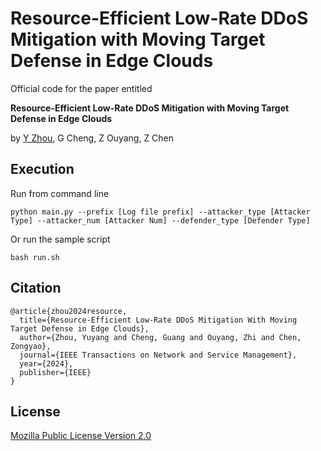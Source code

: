 # Resource-Efficient Low-Rate DDoS Mitigation with Moving Target Defense in Edge Clouds

Official code for the paper entitled 

__Resource-Efficient Low-Rate DDoS Mitigation with Moving Target Defense in Edge Clouds__

by [Y Zhou](https://scholar.google.com/citations?user=6WmbMU8AAAAJ&hl=zh-CN&oi=sra), G Cheng, Z Ouyang, Z Chen


## Execution

Run from command line

```
python main.py --prefix [Log file prefix] --attacker_type [Attacker Type] --attacker_num [Attacker Num] --defender_type [Defender Type]
```

Or run the sample script

```
bash run.sh
```


## Citation

```
@article{zhou2024resource,
  title={Resource-Efficient Low-Rate DDoS Mitigation With Moving Target Defense in Edge Clouds},
  author={Zhou, Yuyang and Cheng, Guang and Ouyang, Zhi and Chen, Zongyao},
  journal={IEEE Transactions on Network and Service Management},
  year={2024},
  publisher={IEEE}
}
```

## License

[Mozilla Public License Version 2.0](LICENSE)